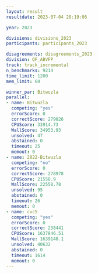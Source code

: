 ```yaml
---
layout: result
resultdate: 2023-07-04 20:19:06

year: 2023

divisions: divisions_2023
participants: participants_2023

disagreements: disagreements_2023
division: QF_ABVFP
track: track_incremental
n_benchmarks: 9214
time_limit: 1200
mem_limit: 60

winner_par: Bitwuzla
parallel:
- name: Bitwuzla
  competing: "yes"
  errorScore: 0
  correctScore: 279026
  CPUScore: 33914.73
  WallScore: 34953.93
  unsolved: 47
  abstained: 0
  timeout: 25
  memout: 0
- name: 2022-Bitwuzla
  competing: "no"
  errorScore: 0
  correctScore: 278978
  CPUScore: 21558.9
  WallScore: 22558.78
  unsolved: 95
  abstained: 0
  timeout: 26
  memout: 0
- name: cvc5
  competing: "yes"
  errorScore: 0
  correctScore: 238441
  CPUScore: 1637846.51
  WallScore: 1639148.1
  unsolved: 40632
  abstained: 0
  timeout: 1614
  memout: 0
---
```


